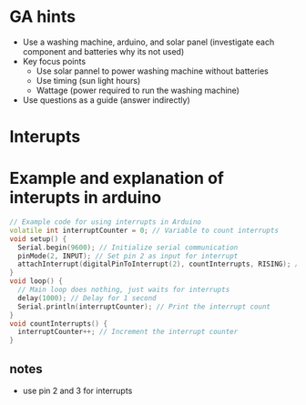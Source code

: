 # GA hints
- Use a washing machine, arduino, and solar panel (investigate each component and batteries why its not used)
- Key focus points
    - Use solar pannel to power washing machine without batteries
    - Use timing (sun light hours)
    - Wattage (power required to run the washing machine)
- Use questions as a guide (answer indirectly)

# Interupts

# Example and explanation of interupts in arduino
```cpp
// Example code for using interrupts in Arduino
volatile int interruptCounter = 0; // Variable to count interrupts
void setup() {
  Serial.begin(9600); // Initialize serial communication
  pinMode(2, INPUT); // Set pin 2 as input for interrupt
  attachInterrupt(digitalPinToInterrupt(2), countInterrupts, RISING); // Attach interrupt to pin 2
}
void loop() {
  // Main loop does nothing, just waits for interrupts
  delay(1000); // Delay for 1 second
  Serial.println(interruptCounter); // Print the interrupt count
}
void countInterrupts() {
  interruptCounter++; // Increment the interrupt counter
}
```

## notes
- use pin 2 and 3 for interrupts

